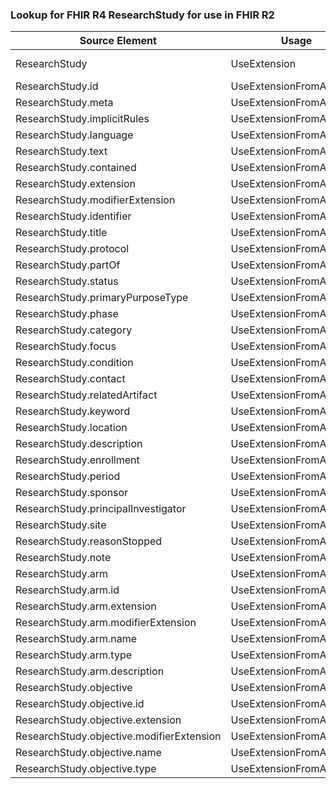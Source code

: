 ### Lookup for FHIR R4 ResearchStudy for use in FHIR R2

| Source Element | Usage | Target |
| -------------- | ----- | ------ |
| ResearchStudy | UseExtension | http://hl7.org/fhir/4.0/StructureDefinition/extension-ResearchStudy |
| ResearchStudy.id | UseExtensionFromAncestor | - |
| ResearchStudy.meta | UseExtensionFromAncestor | - |
| ResearchStudy.implicitRules | UseExtensionFromAncestor | - |
| ResearchStudy.language | UseExtensionFromAncestor | - |
| ResearchStudy.text | UseExtensionFromAncestor | - |
| ResearchStudy.contained | UseExtensionFromAncestor | - |
| ResearchStudy.extension | UseExtensionFromAncestor | - |
| ResearchStudy.modifierExtension | UseExtensionFromAncestor | - |
| ResearchStudy.identifier | UseExtensionFromAncestor | - |
| ResearchStudy.title | UseExtensionFromAncestor | - |
| ResearchStudy.protocol | UseExtensionFromAncestor | - |
| ResearchStudy.partOf | UseExtensionFromAncestor | - |
| ResearchStudy.status | UseExtensionFromAncestor | - |
| ResearchStudy.primaryPurposeType | UseExtensionFromAncestor | - |
| ResearchStudy.phase | UseExtensionFromAncestor | - |
| ResearchStudy.category | UseExtensionFromAncestor | - |
| ResearchStudy.focus | UseExtensionFromAncestor | - |
| ResearchStudy.condition | UseExtensionFromAncestor | - |
| ResearchStudy.contact | UseExtensionFromAncestor | - |
| ResearchStudy.relatedArtifact | UseExtensionFromAncestor | - |
| ResearchStudy.keyword | UseExtensionFromAncestor | - |
| ResearchStudy.location | UseExtensionFromAncestor | - |
| ResearchStudy.description | UseExtensionFromAncestor | - |
| ResearchStudy.enrollment | UseExtensionFromAncestor | - |
| ResearchStudy.period | UseExtensionFromAncestor | - |
| ResearchStudy.sponsor | UseExtensionFromAncestor | - |
| ResearchStudy.principalInvestigator | UseExtensionFromAncestor | - |
| ResearchStudy.site | UseExtensionFromAncestor | - |
| ResearchStudy.reasonStopped | UseExtensionFromAncestor | - |
| ResearchStudy.note | UseExtensionFromAncestor | - |
| ResearchStudy.arm | UseExtensionFromAncestor | - |
| ResearchStudy.arm.id | UseExtensionFromAncestor | - |
| ResearchStudy.arm.extension | UseExtensionFromAncestor | - |
| ResearchStudy.arm.modifierExtension | UseExtensionFromAncestor | - |
| ResearchStudy.arm.name | UseExtensionFromAncestor | - |
| ResearchStudy.arm.type | UseExtensionFromAncestor | - |
| ResearchStudy.arm.description | UseExtensionFromAncestor | - |
| ResearchStudy.objective | UseExtensionFromAncestor | - |
| ResearchStudy.objective.id | UseExtensionFromAncestor | - |
| ResearchStudy.objective.extension | UseExtensionFromAncestor | - |
| ResearchStudy.objective.modifierExtension | UseExtensionFromAncestor | - |
| ResearchStudy.objective.name | UseExtensionFromAncestor | - |
| ResearchStudy.objective.type | UseExtensionFromAncestor | - |
